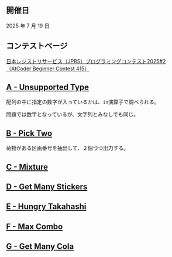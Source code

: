 ## 開催日

2025 年 7 月 19 日

## コンテストページ

[日本レジストリサービス（JPRS）プログラミングコンテスト2025#2（AtCoder Beginner Contest 415）](https://atcoder.jp/contests/abc415)

## [A - Unsupported Type](https://atcoder.jp/contests/abc415/tasks/abc415_a)

配列の中に指定の数字が入っているかは、`in`演算子で調べられる。

問題では数字となっているが、文字列とみなしでも同じ。

## [B - Pick Two](https://atcoder.jp/contests/abc415/tasks/abc415_b)

荷物がある区画番号を抽出して、２個づつ出力する。

## [C - Mixture](https://atcoder.jp/contests/abc415/tasks/abc415_c)

## [D - Get Many Stickers](https://atcoder.jp/contests/abc415/tasks/abc415_d)

## [E - Hungry Takahashi](https://atcoder.jp/contests/abc415/tasks/abc415_e)

## [F - Max Combo](https://atcoder.jp/contests/abc415/tasks/abc415_f)

## [G - Get Many Cola](https://atcoder.jp/contests/abc415/tasks/abc415_g)
